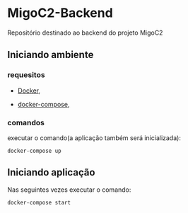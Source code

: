 # MigoC2-Backend
Repositório destinado ao backend do projeto MigoC2

## Iniciando ambiente

### requesitos

* [Docker](https://docs.docker.com/get-started/),

* [docker-compose](https://docs.docker.com/compose/install/
),


### comandos

executar o comando(a aplicação também será inicializada):

`docker-compose up`

## Iniciando aplicação

Nas seguintes vezes executar o comando:

`docker-compose start`
